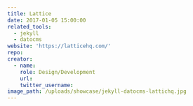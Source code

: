 ```yaml
---
title: Lattice
date: 2017-01-05 15:00:00
related_tools:
  - jekyll
  - datocms
website: 'https://latticehq.com/'
repo:
creator:
  - name:
    role: Design/Development
    url:
    twitter_username:
image_path: /uploads/showcase/jekyll-datocms-lattichq.jpg
---
```



